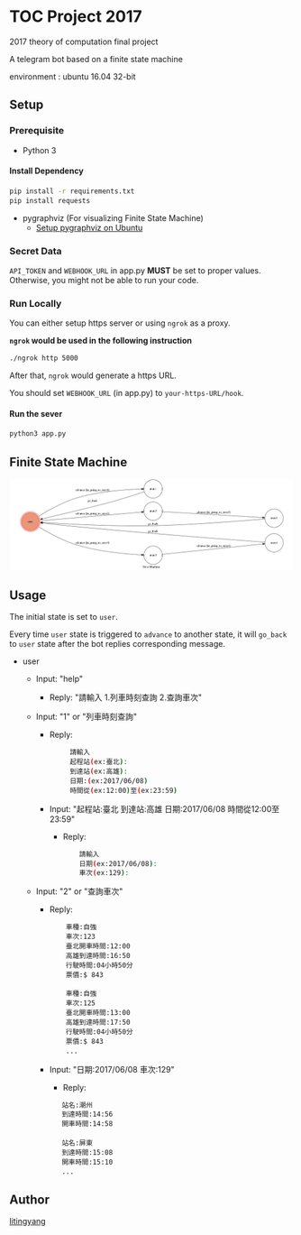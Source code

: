 # TOC Project 2017

2017 theory of computation final project

A telegram bot based on a finite state machine

environment : ubuntu 16.04 32-bit

## Setup

### Prerequisite
* Python 3

#### Install Dependency
```sh
pip install -r requirements.txt
pip install requests
```

* pygraphviz (For visualizing Finite State Machine)
    * [Setup pygraphviz on Ubuntu](http://www.jianshu.com/p/a3da7ecc5303)

### Secret Data

`API_TOKEN` and `WEBHOOK_URL` in app.py **MUST** be set to proper values.
Otherwise, you might not be able to run your code.

### Run Locally
You can either setup https server or using `ngrok` as a proxy.

**`ngrok` would be used in the following instruction**

```sh
./ngrok http 5000
```

After that, `ngrok` would generate a https URL.

You should set `WEBHOOK_URL` (in app.py) to `your-https-URL/hook`.

#### Run the sever

```sh
python3 app.py
```

## Finite State Machine
![fsm](./img/show-fsm.png)

## Usage
The initial state is set to `user`.

Every time `user` state is triggered to `advance` to another state, it will `go_back` to `user` state after the bot replies corresponding message.

* user
	* Input: "help"
		* Reply: "請輸入 1.列車時刻查詢 2.查詢車次"

	* Input: "1" or "列車時刻查詢"
		* Reply: 
	       ```sh
                請輸入
                起程站(ex:臺北):
                到達站(ex:高雄):
                日期:(ex:2017/06/08)
                時間從(ex:12:00)至(ex:23:59)
			```
		
		* Input: "起程站:臺北 到達站:高雄 日期:2017/06/08 時間從12:00至23:59"
			* Reply:
 	            ```sh
                    請輸入
				    日期(ex:2017/06/08):
				    車次(ex:129):
    	        ```			
			
	* Input: "2" or "查詢車次"
		* Reply: 
		    ```sh
                車種:自強 
                車次:123 
                臺北開車時間:12:00 
                高雄到達時間:16:50 
                行駛時間:04小時50分 
                票價:$ 843 

                車種:自強 
                車次:125 
                臺北開車時間:13:00 
                高雄到達時間:17:50 
                行駛時間:04小時50分 
                票價:$ 843 
                ...
			```
		
		* Input: "日期:2017/06/08 車次:129"
			* Reply: 
			 ```sh
                站名:潮州 
                到達時間:14:56 
                開車時間:14:58 
                
                站名:屏東 
                到達時間:15:08 
                開車時間:15:10 
                ...
			 ```

## Author
[litingyang](https://github.com/litingyang)
